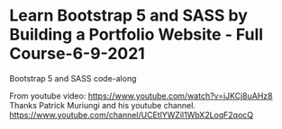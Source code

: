 # Learn Bootstrap 5 and SASS by Building a Portfolio Website - Full Course-6-9-2021
 Bootstrap 5 and SASS code-along

From youtube video: https://www.youtube.com/watch?v=iJKCj8uAHz8
Thanks Patrick Muriungi and his youtube channel.
https://www.youtube.com/channel/UCEtlYWZil1WbX2LoqF2qocQ
